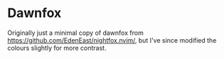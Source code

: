 # Dawnfox

Originally just a minimal copy of dawnfox from
https://github.com/EdenEast/nightfox.nvim/, but I've since modified the colours
slightly for more contrast.

